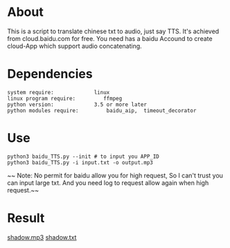 # About  
This is a script to translate chinese txt to audio, just say TTS. It's achieved from cloud.baidu.com for free. You need has a baidu Accound to create cloud-App which support audio concatenating.

# Dependencies  

```
system require:	          	linux  
linux program require:	       ffmpeg
python version:	          	3.5 or more later
python modules require:       	baidu_aip,  timeout_decorator

```


# Use  
```
python3 baidu_TTS.py --init	# to input you APP_ID
python3 baidu_TTS.py -i input.txt -o output.mp3
 ```   
~~ Note: No permit for baidu allow you for high request, So I can't trust you can input large txt. And you need log to request allow again when high request.~~

# Result  
[shadow.mp3](./Example.d/shadow.mp3)
[shadow.txt](./Example.d/shadow.txt)
